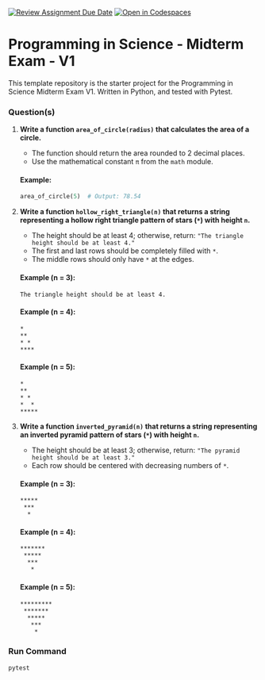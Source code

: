 [![Review Assignment Due Date](https://classroom.github.com/assets/deadline-readme-button-22041afd0340ce965d47ae6ef1cefeee28c7c493a6346c4f15d667ab976d596c.svg)](https://classroom.github.com/a/RNlXoRVE)
[![Open in Codespaces](https://classroom.github.com/assets/launch-codespace-2972f46106e565e64193e422d61a12cf1da4916b45550586e14ef0a7c637dd04.svg)](https://classroom.github.com/open-in-codespaces?assignment_repo_id=18496794)
# Programming in Science - Midterm Exam - V1

This template repository is the starter project for the Programming in Science Midterm Exam V1. Written in Python, and tested with Pytest.

### Question(s)

1. **Write a function `area_of_circle(radius)` that calculates the area of a circle.**
   - The function should return the area rounded to 2 decimal places.
   - Use the mathematical constant `π` from the `math` module.

   #### Example:
   ```python
   area_of_circle(5)  # Output: 78.54
   ```

2. **Write a function `hollow_right_triangle(n)` that returns a string representing a hollow right triangle pattern of stars (`*`) with height `n`.**
   - The height should be at least 4; otherwise, return: `"The triangle height should be at least 4."`
   - The first and last rows should be completely filled with `*`.
   - The middle rows should only have `*` at the edges.

   #### Example (n = 3):
   ```
   The triangle height should be at least 4.
   ```

   #### Example (n = 4):
   ```
   *
   **
   * *
   ****
   ```

   #### Example (n = 5):
   ```
   *
   **
   * *
   *  *
   *****
   ```

3. **Write a function `inverted_pyramid(n)` that returns a string representing an inverted pyramid pattern of stars (`*`) with height `n`.**
   - The height should be at least 3; otherwise, return: `"The pyramid height should be at least 3."`
   - Each row should be centered with decreasing numbers of `*`.
   
   #### Example (n = 3):
   ```
   *****
    ***
     *
   ```
   #### Example (n = 4):
   ```
   *******
    *****
     ***
      *
   ```
   #### Example (n = 5):
   ```
   *********
    *******
     *****
      ***
       *
   ```

### Run Command

```
pytest
```